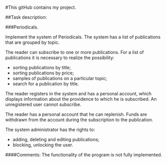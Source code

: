 #This gitHub contains my project. 

##Task description:

###Periodicals.

Implement the system of Periodicals. The system has a list of publications that are grouped by topic.

The reader can subscribe to one or more publications. For a list of publications
it is necessary to realize the possibility:
- sorting publications by title;
- sorting publications by price;
- samples of publications on a particular topic;
- search for a publication by title.

The reader registers in the system and has a personal account, which displays information about the providence to which he is subscribed. An unregistered user cannot subscribe.

The reader has a personal account that he can replenish. Funds are withdrawn from the account during the subscription to the publication.

The system administrator has the rights to:
- adding, deleting and editing publications;
- blocking, unlocking the user.

####Comments:
The functionality of the program is not fully implemented.
                                                             